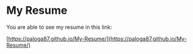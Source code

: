 # My Resume

You are able to see my resume in this link:

[https://paloga87.github.io/My-Resume/](https://paloga87.github.io/My-Resume/)
